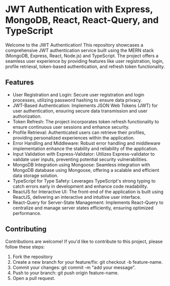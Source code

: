 # JWT Authentication with Express, MongoDB, React, React-Query, and TypeScript

Welcome to the JWT Authentication! This repository showcases a comprehensive JWT authentication service built using the MERN stack (MongoDB, Express, React, Node.js) and TypeScript. The project offers a seamless user experience by providing features like user registration, login, profile retrieval, token-based authentication, and refresh token functionality.

## Features

- User Registration and Login: Secure user registration and login processes, utilizing password hashing to ensure data privacy.
- JWT-Based Authentication: Implements JSON Web Tokens (JWT) for user authentication, ensuring secure data transmission and user authorization.
- Token Refresh: The project incorporates token refresh functionality to ensure continuous user sessions and enhance security.
- Profile Retrieval: Authenticated users can retrieve their profiles, providing personalized experiences within the application.
- Error Handling and Middleware: Robust error handling and middleware implementation enhance the stability and reliability of the application.
- Input Validation with Express-Validator: Utilizes Express-validator to validate user inputs, preventing potential security vulnerabilities.
- MongoDB Integration using Mongoose: Seamless integration with MongoDB database using Mongoose, offering a scalable and efficient data storage solution.
- TypeScript for Type Safety: Leverages TypeScript's strong typing to catch errors early in development and enhance code readability.
- ReactJS for Interactive UI: The front-end of the application is built using ReactJS, delivering an interactive and intuitive user interface.
- React-Query for Server-State Management: Implements React-Query to centralize and manage server states efficiently, ensuring optimized performance.

## Contributing
Contributions are welcome! If you'd like to contribute to this project, please follow these steps:

1. Fork the repository
2. Create a new branch for your feature/fix: git checkout -b feature-name.<br>
3. Commit your changes: git commit -m "add your message".<br>
4. Push to your branch: git push origin feature-name.<br>
5. Open a pull request.<br>
